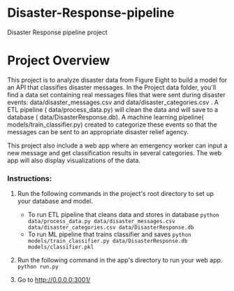 # Disaster-Response-pipeline
Disaster Response pipeline project

# Project Overview

This project is to analyze disaster data from Figure Eight to build a model for an API that classifies disaster messages.
In the Project data folder, you'll find a data set containing real messages files that were sent during disaster events: data/disaster_messages.csv and data/disaster_categories.csv . A ETL pipeline ( data/process_data.py)  will clean the data and will save to a database ( data/DisasterResponse.db). A machine learning pipeline( models/train_classifier.py) created to categorize these events so that the messages can be sent to an appropriate disaster relief agency.

This project also include a web app where an emergency worker can input a new message and get classification results in several categories. The web app will also display visualizations of the data. 

### Instructions:

1. Run the following commands in the project's root directory to set up your database and model.

    - To run ETL pipeline that cleans data and stores in database
        `python data/process_data.py data/disaster_messages.csv data/disaster_categories.csv data/DisasterResponse.db`
    - To run ML pipeline that trains classifier and saves
        `python models/train_classifier.py data/DisasterResponse.db models/classifier.pkl`

2. Run the following command in the app's directory to run your web app.
    `python run.py`

3. Go to http://0.0.0.0:3001/
